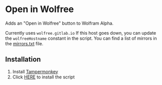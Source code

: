 Open in Wolfree
===============

Adds an "Open in Wolfree" button to Wolfram Alpha.

Currently uses `wolfree.gitlab.io`
If this host goes down, you can update the `wolfreeHostname` constant in the script.
You can find a list of mirrors in the [mirrors.txt](https://github.com/Trainmaster2/open-in-wolfree/raw/master/mirrors.txt) file.

Installation
------------
1. Install [Tampermonkey](https://www.tampermonkey.net/)
2. Click [HERE](https://github.com/Trainmaster2/open-in-wolfree/raw/master/open-in-wolfree.user.js) to install the script
